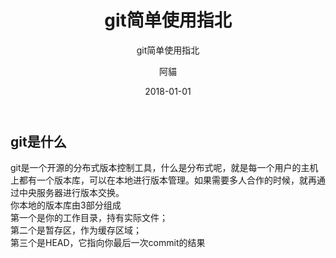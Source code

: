 ﻿---layout:     posttitle:      git简单使用指北subtitle:   git简单使用指北date:       2018-01-01author:     阿貓header-img: img/post-bg-desk.jpgcatalog:    truetags:    - git---## git是什么git是一个开源的分布式版本控制工具，什么是分布式呢，就是每一个用户的主机上都有一个版本库，可以在本地进行版本管理。如果需要多人合作的时候，就再通过中央服务器进行版本交换。  你本地的版本库由3部分组成  第一个是你的工作目录，持有实际文件；  第二个是暂存区，作为缓存区域；  第三个是HEAD，它指向你最后一次commit的结果